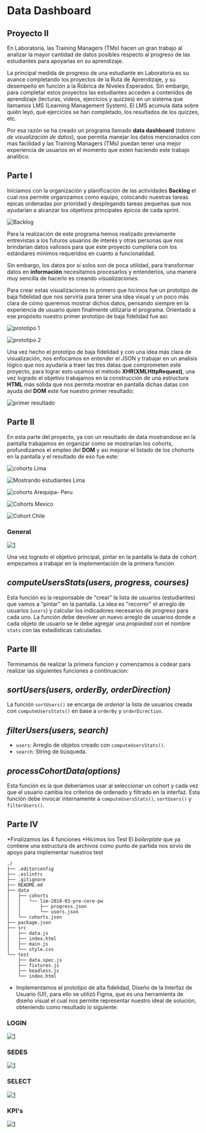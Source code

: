 # Data Dashboard

## Proyecto II

En Laboratoria, las Training Managers (TMs) hacen un gran trabajo al analizar la
mayor cantidad de datos posibles respecto al progreso de las estudiantes para
apoyarlas en su aprendizaje.

La principal medida de progreso de una estudiante en Laboratoria es su avance
completando los proyectos de la Ruta de Aprendizaje, y su desempeño en función a la Rúbrica de Niveles Esperados.
Sin embargo, para completar estos proyectos las estudiantes acceden a contenidos
de aprendizaje (lecturas, videos, ejercicios y quizzes) en un sistema que
llamamos LMS (Learning Management System). El LMS acumula data sobre quién
leyó, qué ejercicios se han completado, los resultados de los quizzes, etc.

Por esa razón se ha creado un programa llamado **data dashboard** (_tablero de visualización de datos_), que permita manejar los datos mencionados con mas facilidad y las Training Managers (TMs) puedan tener una mejor experiencia  de usuarios en el momento que esten haciendo este trabajo analítico.


## Parte I

Iniciamos con la organización y planificación de las actividades **Backlog** el cual nos permite organizamos como equipo, colocando nuestras tareas epicas ordenadas por prioridad y desplegando tareas pequeñas que nos ayudarían a alcanzar los objetivos principales épicos de cada sprint.

![Backlog](https://scontent.flim9-1.fna.fbcdn.net/v/t1.15752-9/36398613_1549128271864927_652482717119676416_n.jpg?_nc_cat=0&oh=5134e5a56c9e2d410a65473386f6388c&oe=5BE56184 "Backlog")

Para la realización de este programa hemos realizado previamente entrevistas a los futuros usuarios de interés y otras personas que nos brindarían datos valiosos para que este proyecto cumpliera con los estándares mínimos requeridos en cuanto a funcionalidad. 

Sin embargo, los datos por sí solos son de poca utilidad, para transformar datos
en **información** necesitamos procesarlos y entenderlos, una manera muy
sencilla de hacerlo es creando _visualizaciones_. 

Para crear estas visualizaciones lo primero que hicimos fue un prototipo de baja fidelidad que nos serviría para tener una idea visual y  un poco más clara de cómo queremos mostrar dichos datos, pensando siempre en la experiencia de usuario quien finalmente utilizaría el programa. Orientado a ese propósito nuestro primer prototipo de baja fidelidad fue asi:

![prototipo 1](https://scontent.flim9-1.fna.fbcdn.net/v/t1.15752-9/36382783_1549167855194302_7992423616568360960_n.jpg?_nc_cat=0&oh=13086447804a57ddd91dbee97e19e542&oe=5BABEEA2 "Baja fidelidad 1")


![prototipo 2](https://scontent.flim9-1.fna.fbcdn.net/v/t1.15752-9/36396301_1549176325193455_3320110990841872384_n.jpg?_nc_cat=0&oh=ac76bc3cd86fdbc4c525f61815c891bd&oe=5BA5143B "Baja fidelidad 2")

Una vez hecho el prototipo de baja fidelidad y con una idea más clara de visualización,  nos enfocamos en entender el JSON y trabajar en un analisis lógico que nos ayudaría a traer las tres datas que comprometen este proyecto, para lograr esto usamos el método **XHR(XMLHttpRequest)**, una vez logrado el objetivo trabajamos en la construcción de una estructura **HTML** más sólida que nos permita mostrar en pantalla dichas datas con ayuda del **DOM** este fue nuestro primer resultado:

![primer resultado](https://scontent.flim9-1.fna.fbcdn.net/v/t1.15752-9/36418910_1549130771864677_7622131993236471808_n.jpg?_nc_cat=0&oh=b2371a0c551cfd2221e546e86fd9a670&oe=5BE867B9 "primer resultado")   

## Parte II

En esta parte del proyecto, ya con un resultado de data mostrandose en la pantalla trabajamos en organizar como se mostrarían los cohorts, profundizamos el empleo del **DOM** y asi mejorar el listado de los chohorts en la pantalla y el resultado de eso fue este:

![cohorts Lima](https://scontent.flim9-1.fna.fbcdn.net/v/t1.15752-9/36444427_1549167948527626_4828192592514514944_n.jpg?_nc_cat=0&oh=81c008bf95a2b522e82879096a84d61a&oe=5BEA2B52 "filtrado de cohots Lima")

![Mostrando estudiantes Lima ](https://scontent.flim9-1.fna.fbcdn.net/v/t1.15752-9/36418799_1549167895194298_2251600849325260800_n.jpg?_nc_cat=0&oh=6f62dcdd4d389167d4bcb22bd98714a6&oe=5BE653A0 "Estudiantes Lima")

![cohorts Arequipa- Peru](https://scontent.flim9-1.fna.fbcdn.net/v/t1.15752-9/36444427_1549167948527626_4828192592514514944_n.jpg?_nc_cat=0&oh=81c008bf95a2b522e82879096a84d61a&oe=5BEA2B52 "Arequipa- Peru")

![Cohorts Mexico](https://scontent.flim9-1.fna.fbcdn.net/v/t1.15752-9/36423176_1549167808527640_3194742914106261504_n.jpg?_nc_cat=0&oh=6d285c8c6b2d783c3613ce571ab85f7b&oe=5BA4CDF3 "Mexico ")

![Cohort Chile](https://scontent.flim9-1.fna.fbcdn.net/v/t1.15752-9/36423279_1549167801860974_7296827601119608832_n.jpg?_nc_cat=0&oh=f953848a1cf89eb4a44ff9ca0585232d&oe=5BB2F0D2 "Chile")

### General
<a href ="https://www.figma.com/proto/Q4oyzXOiifwqLM7cXZiYRGCZ/Untitled?scaling=scale-down&node-id=26%3A0"> <img src= "https://image.ibb.co/jL5VXT/General.png" alt="1" border="0"></a>

Una vez logrado el objetivo principal, pintar en la pantalla la data de cohort empezamos a trabajar en la implementación de la primera función

## *computeUsersStats(users, progress, courses)*

Esta función es la responsable de "crear" la lista de usuarios (estudiantes)
que vamos a "pintar" en la pantalla. La idea es "recorrer" el arreglo de
usuarios (`users`) y calcular los indicadores necesarios de progreso para cada
uno. La función debe devolver un nuevo arreglo de usuarios donde a cada objeto
de usuario se le debe agregar una _propiedad_ con el nombre `stats` con las
estadísticas calculadas.

## Parte III

Terminamos de realizar la primera funcion y comenzamos a codear para realizar las siguientes funciones a continuacion:

## *sortUsers(users, orderBy, orderDirection)*

La función `sortUsers()` se encarga de _ordenar_ la lista de usuarios creada con
`computeUsersStats()` en base a `orderBy` y `orderDirection`.


## *filterUsers(users, search)*

* `users`: Arreglo de objetos creado con `computeUsersStats()`.
* `search`: String de búsqueda.

## *processCohortData(options)*

Esta función es la que deberíamos usar al seleccionar un cohort y cada vez que
el usuario cambia los criterios de ordenado y filtrado en la interfaz. Esta
función debe invocar internamente a `computeUsersStats()`, `sortUsers()` y
`filterUsers()`.

## Parte IV

*Finalizamos las 4 funciones
*Hicimos los Test
El _boilerplate_  que ya contiene una estructura de archivos como punto de partida nos sirvio de apoyo para implementar nuestros test

```text
./
├── .editorconfig
├── .eslintrc
├── .gitignore
├── README.md
├── data
│   ├── cohorts
│   │   └── lim-2018-03-pre-core-pw
│   │       ├── progress.json
│   │       └── users.json
│   └── cohorts.json
├── package.json
├── src
│   ├── data.js
│   ├── index.html
│   ├── main.js
│   └── style.css
└── test
    ├── data.spec.js
    ├── fixtures.js
    ├── headless.js
    └── index.html
```
* Implementamos el prototipo de alta fidelidad, Diseño de la Interfaz de Usuario (UI), para ello se utilizó Figma, que es una herramienta de diseño visual el cual nos permite representar nuestro ideal de solución, obteniendo como resultado lo siguiente:

### LOGIN
<a href ="https://www.figma.com/proto/Q4oyzXOiifwqLM7cXZiYRGCZ/Untitled?scaling=scale-down&node-id=26%3A0"> <img src= "https://image.ibb.co/jjiOmo/login.png" alt="1" border="0"></a>

### SEDES
<a href ="https://www.figma.com/proto/Q4oyzXOiifwqLM7cXZiYRGCZ/Untitled?scaling=scale-down&node-id=26%3A0"> <img src= "https://image.ibb.co/euNG6o/mapa.png" alt="1" border="0"></a>

### SELECT
<a href ="https://www.figma.com/proto/Q4oyzXOiifwqLM7cXZiYRGCZ/Untitled?scaling=scale-down&node-id=26%3A0"> <img src= "https://image.ibb.co/ddzw6o/tabla.png" alt="1" border="0"></a>

### KPI's
<a href ="https://www.figma.com/proto/Q4oyzXOiifwqLM7cXZiYRGCZ/Untitled?scaling=scale-down&node-id=26%3A0"> <img src= "https://image.ibb.co/dpYOmo/kpi.png" alt="1" border="0"></a>

